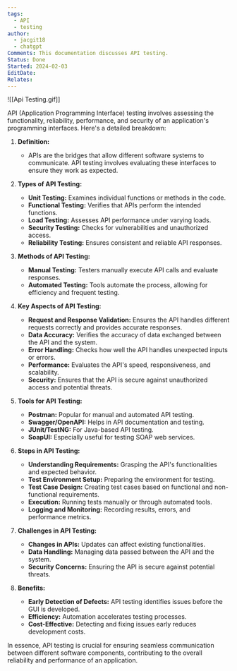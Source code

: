 ```yaml
---
tags:
  - API
  - testing
author:
  - jacgit18
  - chatgpt
Comments: This documentation discusses API testing.
Status: Done
Started: 2024-02-03
EditDate: 
Relates:
---
```

![[Api Testing.gif]]

API (Application Programming Interface) testing involves assessing the functionality, reliability, performance, and security of an application's programming interfaces. Here's a detailed breakdown:

1. **Definition:**
   - APIs are the bridges that allow different software systems to communicate. API testing involves evaluating these interfaces to ensure they work as expected.

2. **Types of API Testing:**
   - **Unit Testing:** Examines individual functions or methods in the code.
   - **Functional Testing:** Verifies that APIs perform the intended functions.
   - **Load Testing:** Assesses API performance under varying loads.
   - **Security Testing:** Checks for vulnerabilities and unauthorized access.
   - **Reliability Testing:** Ensures consistent and reliable API responses.

3. **Methods of API Testing:**
   - **Manual Testing:** Testers manually execute API calls and evaluate responses.
   - **Automated Testing:** Tools automate the process, allowing for efficiency and frequent testing.

4. **Key Aspects of API Testing:**
   - **Request and Response Validation:** Ensures the API handles different requests correctly and provides accurate responses.
   - **Data Accuracy:** Verifies the accuracy of data exchanged between the API and the system.
   - **Error Handling:** Checks how well the API handles unexpected inputs or errors.
   - **Performance:** Evaluates the API's speed, responsiveness, and scalability.
   - **Security:** Ensures that the API is secure against unauthorized access and potential threats.

5. **Tools for API Testing:**
   - **Postman:** Popular for manual and automated API testing.
   - **Swagger/OpenAPI:** Helps in API documentation and testing.
   - **JUnit/TestNG:** For Java-based API testing.
   - **SoapUI:** Especially useful for testing SOAP web services.

6. **Steps in API Testing:**
   - **Understanding Requirements:** Grasping the API's functionalities and expected behavior.
   - **Test Environment Setup:** Preparing the environment for testing.
   - **Test Case Design:** Creating test cases based on functional and non-functional requirements.
   - **Execution:** Running tests manually or through automated tools.
   - **Logging and Monitoring:** Recording results, errors, and performance metrics.

7. **Challenges in API Testing:**
   - **Changes in APIs:** Updates can affect existing functionalities.
   - **Data Handling:** Managing data passed between the API and the system.
   - **Security Concerns:** Ensuring the API is secure against potential threats.

8. **Benefits:**
   - **Early Detection of Defects:** API testing identifies issues before the GUI is developed.
   - **Efficiency:** Automation accelerates testing processes.
   - **Cost-Effective:** Detecting and fixing issues early reduces development costs.

In essence, API testing is crucial for ensuring seamless communication between different software components, contributing to the overall reliability and performance of an application.